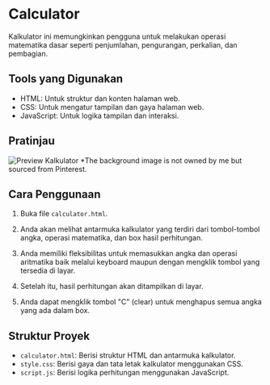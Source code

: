 # Calculator

Kalkulator ini memungkinkan pengguna untuk melakukan operasi matematika dasar seperti penjumlahan, pengurangan, perkalian, dan pembagian. 

## Tools yang Digunakan

- HTML: Untuk struktur dan konten halaman web.
- CSS: Untuk mengatur tampilan dan gaya halaman web.
- JavaScript: Untuk logika tampilan dan interaksi.

## Pratinjau
![Preview Kalkulator](kalkulator.gif)
*The background image is not owned by me but sourced from Pinterest.

## Cara Penggunaan
1. Buka file `calculator.html`.

2. Anda akan melihat antarmuka kalkulator yang terdiri dari tombol-tombol angka, operasi matematika, dan box hasil perhitungan.

3. Anda memiliki fleksibilitas untuk memasukkan angka dan operasi aritmatika baik melalui keyboard maupun dengan mengklik tombol yang tersedia di layar.

4. Setelah itu, hasil perhitungan akan ditampilkan di layar.

6. Anda dapat mengklik tombol "C" (clear) untuk menghapus semua angka yang ada dalam box.

## Struktur Proyek

- `calculator.html`: Berisi struktur HTML dan antarmuka kalkulator.
- `style.css`: Berisi gaya dan tata letak kalkulator menggunakan CSS.
- `script.js`: Berisi logika perhitungan menggunakan JavaScript.
